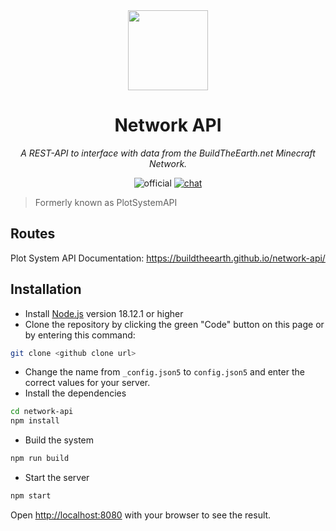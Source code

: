 <!-- markdownlint-disable -->
<div align="center">

<img width="128" src="https://buildtheearth.net/assets/img/site-logo-animated.gif" />

# Network API

_A REST-API to interface with data from the BuildTheEarth.net Minecraft Network._

![official](https://go.buildtheearth.net/official-shield)
[![chat](https://img.shields.io/discord/706317564904472627.svg?color=768AD4&label=discord&logo=https%3A%2F%2Fdiscordapp.com%2Fassets%2F8c9701b98ad4372b58f13fd9f65f966e.svg)](https://discord.gg/buildtheearth)

</div>
<!-- markdownlint-restore -->

> Formerly known as PlotSystemAPI

## Routes

Plot System API Documentation: 
https://buildtheearth.github.io/network-api/


## Installation

- Install [Node.js](https://nodejs.org/en/) version 18.12.1 or higher
- Clone the repository by clicking the green "Code" button on this page or by entering this command:
```bash
git clone <github clone url>
```
- Change the name from `_config.json5` to `config.json5` and enter the correct values for your server.
- Install the dependencies
```bash
cd network-api
npm install
```
- Build the system
```bash
npm run build
```
- Start the server
```bash
npm start
```
Open [http://localhost:8080](http://localhost:8080) with your browser to see the result.
